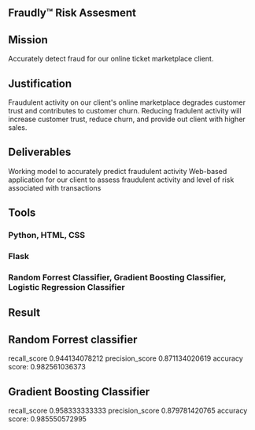 
## Fraudly:tm: Risk Assesment

## Mission

Accurately detect fraud for our online ticket marketplace client.

## Justification

Fraudulent activity on our client's online marketplace degrades customer trust and contributes to customer churn. Reducing fradulent activity will increase customer trust, reduce churn, and provide out client with higher sales.

## Deliverables

Working model to accurately predict fraudulent activity
Web-based application for our client to assess fraudulent activity and level of risk associated with transactions

## Tools
### Python, HTML, CSS
### Flask
### Random Forrest Classifier, Gradient Boosting Classifier, Logistic Regression Classifier 

## Result
   ## Random Forrest classifier 
   recall_score 0.944134078212
   precision_score 0.871134020619
   accuracy score: 0.982561036373
   
   ## Gradient Boosting Classifier
   recall_score 0.958333333333
   precision_score 0.879781420765
   accuracy score: 0.985550572995
   
